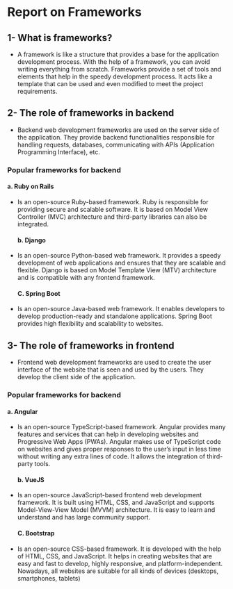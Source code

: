 # Report on Frameworks

## 1- What is frameworks?
- A framework is like a structure that provides a base for the application development process. With the help of a framework, you can avoid writing everything from scratch. Frameworks provide a set of tools and elements that help in the speedy development process. It acts like a template that can be used and even modified to meet the project requirements.

## 2- The role of frameworks in backend
- Backend web development frameworks are used on the server side of the application. They provide backend functionalities responsible for handling requests, databases, communicating with APIs (Application Programming Interface), etc.

### Popular frameworks for backend
  
  #### a. Ruby on Rails
- Is an open-source Ruby-based framework. Ruby is responsible for providing secure and scalable software. It is based on Model View Controller (MVC) architecture and third-party libraries can also be integrated.

  #### b. Django
- Is an open-source Python-based web framework. It provides a speedy development of web applications and ensures that they are scalable and flexible. Django is based on Model Template View (MTV) architecture and is compatible with any frontend framework.

  #### C. Spring Boot
-  Is an open-source Java-based web framework. It enables developers to develop production-ready and standalone applications. Spring Boot provides high flexibility and scalability to websites. 

## 3- The role of frameworks in frontend
- Frontend web development frameworks are used to create the user interface of the website that is seen and used by the users. They develop the client side of the application.

### Popular frameworks for backend
  
  #### a. Angular
- Is an open-source TypeScript-based framework. Angular provides many features and services that can help in developing websites and Progressive Web Apps (PWAs). Angular makes use of TypeScript code on websites and gives proper responses to the user’s input in less time without writing any extra lines of code. It allows the integration of third-party tools.

  #### b. VueJS
- Is an open-source JavaScript-based frontend web development framework. It is built using HTML, CSS, and JavaScript and supports Model-View-View Model (MVVM) architecture. It is easy to learn and understand and has large community support.

  #### C. Bootstrap
-  Is an open-source CSS-based framework. It is developed with the help of HTML, CSS, and JavaScript. It helps in creating websites that are easy and fast to develop, highly responsive, and platform-independent. Nowadays, all websites are suitable for all kinds of devices (desktops, smartphones, tablets)
